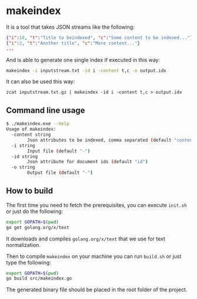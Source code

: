 # makeindex

It is a tool that takes JSON streams like the following:

```json
{"i":10, "t":"Title to beindexed", "c":"Some content to be indexed..."}
{"i":2, "t":"Another title", "c":"More content..."}
...
```

And is able to generate one single index if executed in this way:

```sh
makeindex -i inputstream.txt -id i -content t,c -o output.idx
```

It can also be used this way:

```
zcat inputstream.txt.gz | makeindex -id i -content t,c > output.idx
```


## Command line usage

```sh
$ ./makeindex.exe --help
Usage of makeindex:
  -content string
        Json attributes to be indexed, comma separated (default "content")
  -i string
        Input file (default "-")
  -id string
        Json attribute for document ids (default "id")
  -o string
        Output file (default "-")
```


## How to build

The first time you need to fetch the prerequisites, you can execute `init.sh` or
just do the following:

```sh
export GOPATH=$(pwd)
go get golang.org/x/text
```

It downloads and compiles `golang.org/x/text` that we use for text 
normalization.

Then to compile `makeindex` on your machine you can run `build.sh` or just 
type the following:

```sh
export GOPATH=$(pwd)
go build src/makeindex.go
```

The generated binary file should be placed in the root folder of the project.
